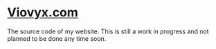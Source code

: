 # [Viovyx.com](https://viovux.com)
The source code of my website. This is still a work in progress and not planned to be done any time soon.
